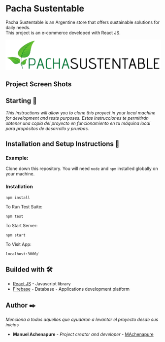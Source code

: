 # Pacha Sustentable

Pacha Sustentable is an Argentine store that offers sustainable solutions for daily needs.\
This project is an e-commerce developed with React JS.

![pacha-brandlogo](https://raw.githubusercontent.com/MAchenapure/CDRHS-REACT-Project/main/src/images/pacha.png)

## Project Screen Shots

## Starting 🚀
_This instructions will allow you to clone this proyect in your local machine for development and tests purposes. Estas instrucciones te permitirán obtener una copia del proyecto en funcionamiento en tu máquina local para propósitos de desarrollo y pruebas._


## Installation and Setup Instructions 🔧
### Example:
Clone down this repository. You will need `node` and `npm` installed globally on your machine.

### Installation

```
npm install
```
To Run Test Suite:
```
npm test
```
To Start Server:
```
npm start
```
To Visit App:
```
localhost:3000/
```

## Builded with 🛠️

* [React JS](https://es.reactjs.org/) - Javascript library
* [Firebase](https://firebase.google.com/?hl=es) - Database - Applications development platform

## Author ✒️

_Menciona a todos aquellos que ayudaron a levantar el proyecto desde sus inicios_

* **Manuel Achenapure** - *Project creator and developer* - [MAchenapure](https://github.com/MAchenapure)

